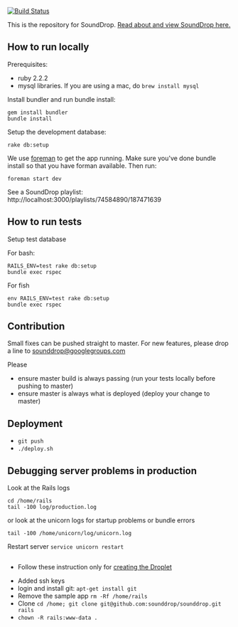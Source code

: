 [![Build Status](https://travis-ci.org/sounddrop/sounddrop.svg?branch=master)](https://travis-ci.org/sounddrop/sounddrop)

This is the repository for SoundDrop. <a href="http://sounddrop.audio">Read about and view SoundDrop here.</a>

## How to run locally

Prerequisites:

* ruby 2.2.2
* mysql libraries. If you are using a mac, do `brew install mysql`

Install bundler and run bundle install:

```
gem install bundler
bundle install
```
Setup the development database:

```
rake db:setup
```
We use [foreman](https://github.com/ddollar/foreman) to get the app running. Make sure you've done bundle install so that you have forman available. Then run:

```
foreman start dev
```
See a SoundDrop playlist: http://localhost:3000/playlists/74584890/187471639

## How to run tests

Setup test database

For bash:
````
RAILS_ENV=test rake db:setup
bundle exec rspec
````
For fish
````
env RAILS_ENV=test rake db:setup
bundle exec rspec
````

## Contribution

Small fixes can be pushed straight to master. For new features, please drop a line to sounddrop@googlegroups.com

Please
* ensure master build is always passing (run your tests locally before pushing to master)
* ensure master is always what is deployed (deploy your change to master)

## Deployment

* `git push`
* `./deploy.sh`


## Debugging server problems in production


Look at the Rails logs
```
cd /home/rails
tail -100 log/production.log
```

or look at the unicorn logs for startup problems or bundle errors

```
tail -100 /home/unicorn/log/unicorn.log
```

Restart server `service unicorn restart`

##

* Follow these instruction only for [creating the Droplet][droplet]

[droplet]: https://www.digitalocean.com/community/tutorials/how-to-use-the-1-click-ruby-on-rails-on-ubuntu-14-04-image

* Added ssh keys
* login and install git: `apt-get install git`
* Remove the sample app `rm -Rf /home/rails`
* Clone `cd /home; git clone git@github.com:sounddrop/sounddrop.git rails`
* `chown -R rails:www-data .`
